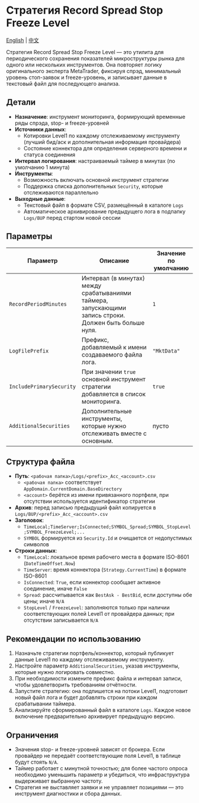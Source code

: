 # Стратегия Record Spread Stop Freeze Level
[English](README.md) | [中文](README_cn.md)

Стратегия Record Spread Stop Freeze Level — это утилита для периодического сохранения показателей микроструктуры рынка для одного или нескольких инструментов. Она повторяет логику оригинального эксперта MetaTrader, фиксируя спрэд, минимальный уровень стоп-заявок и freeze-уровень, и записывает данные в текстовый файл для последующего анализа.

## Детали

- **Назначение**: инструмент мониторинга, формирующий временные ряды спрэда, stop- и freeze-уровней
- **Источники данных**:
  - Котировки Level1 по каждому отслеживаемому инструменту (лучший бид/аск и дополнительная информация провайдера)
  - Состояние коннектора для определения серверного времени и статуса соединения
- **Интервал логирования**: настраиваемый таймер в минутах (по умолчанию 1 минута)
- **Инструменты**:
  - Возможность включать основной инструмент стратегии
  - Поддержка списка дополнительных `Security`, которые отслеживаются параллельно
- **Выходные данные**:
  - Текстовый файл в формате CSV, размещённый в каталоге `Logs`
  - Автоматическое архивирование предыдущего лога в подпапку `Logs/BUP` перед стартом новой сессии

## Параметры

| Параметр | Описание | Значение по умолчанию |
|----------|----------|------------------------|
| `RecordPeriodMinutes` | Интервал (в минутах) между срабатываниями таймера, запускающими запись строки. Должен быть больше нуля. | `1` |
| `LogFilePrefix` | Префикс, добавляемый к имени создаваемого файла лога. | `"MktData"` |
| `IncludePrimarySecurity` | При значении `true` основной инструмент стратегии добавляется в список мониторинга. | `true` |
| `AdditionalSecurities` | Дополнительные инструменты, которые нужно отслеживать вместе с основным. | пусто |

## Структура файла

- **Путь**: `<рабочая папка>/Logs/<prefix>_Acc_<account>.csv`
  - `<рабочая папка>` соответствует `AppDomain.CurrentDomain.BaseDirectory`
  - `<account>` берётся из имени привязанного портфеля, при отсутствии используется идентификатор стратегии
- **Архив**: перед записью предыдущий файл копируется в `Logs/BUP/<prefix>_Acc_<account>.csv`
- **Заголовок**:
  - `TimeLocal;TimeServer;IsConnected;SYMBOL_Spread;SYMBOL_StopLevel;SYMBOL_FreezeLevel;...`
  - `SYMBOL` формируется из `Security.Id` и очищается от недопустимых символов
- **Строки данных**:
  - `TimeLocal`: локальное время рабочего места в формате ISO-8601 (`DateTimeOffset.Now`)
  - `TimeServer`: время коннектора (`Strategy.CurrentTime`) в формате ISO-8601
  - `IsConnected`: `True`, если коннектор сообщает активное соединение, иначе `False`
  - `Spread`: рассчитывается как `BestAsk - BestBid`, если доступны обе цены; иначе `N/A`
  - `StopLevel` / `FreezeLevel`: заполняются только при наличии соответствующих полей Level1 от провайдера данных; при отсутствии записывается `N/A`

## Рекомендации по использованию

1. Назначьте стратегии портфель/коннектор, который публикует данные Level1 по каждому отслеживаемому инструменту.
2. Настройте параметр `AdditionalSecurities`, указав инструменты, которые нужно логировать совместно.
3. При необходимости измените префикс файла и интервал записи, чтобы удовлетворить требованиям отчётности.
4. Запустите стратегию: она подпишется на потоки Level1, подготовит новый файл лога и будет добавлять строки при каждом срабатывании таймера.
5. Анализируйте сформированный файл в каталоге `Logs`. Каждое новое включение предварительно архивирует предыдущую версию.

## Ограничения

- Значения stop- и freeze-уровней зависят от брокера. Если провайдер не передаёт соответствующие поля Level1, в таблице будут стоять `N/A`.
- Таймер работает с минутной точностью; для более частого опроса необходимо уменьшить параметр и убедиться, что инфраструктура выдерживает выбранную частоту.
- Стратегия не выставляет заявки и не управляет позициями — это инструмент диагностики и сбора данных.
